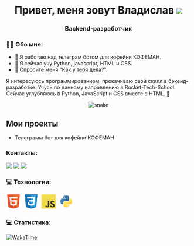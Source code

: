 <h1 align="center">Привет, меня зовут Владислав
  <img src="https://github.com/blackcater/blackcater/raw/main/images/Hi.gif" height="32"/>
</h1>
<h3 align="center">Backend-разработчик</h3>

### :man_technologist: Обо мне:

- 🔭 Я работаю над телеграм ботом для кофейни КОФЕМАН.
- 🌱 Я сейчас учу Python, javascript, HTML и CSS.
- 💬 Спросите меня "Как у тебя дела?".

Я интересуюсь программированием, прокачиваю свой скилл в бэкенд-разработке.  Учусь по данному направлению в Rocket-Tech-School. Сейчас углубляюсь в Python, JavaScript и CSS вместе с HTML. 👀

<p align="center">
 <img width="600" src="https://github.com/AlexFromNorth/AlexFromNorth/blob/main/assets/github-snake.svg" alt="snake"/>
</p>

## Мои проекты
- Телеграмм бот для кофейни КОФЕМАН

### Контакты:
<div>
    <a href="https://t.me/VladKudalbu">
    <img src="https://img.icons8.com/3d-fluency/94/null/telegram.png" style="width: 50px";>
    </a>
    <a href="https://vk.com/vladalbu">
    <img src="https://img.icons8.com/3d-fluency/94/null/vk-circled.png" style="width: 50px">
    </a>
    <a href="https://discordapp.com/users/1239476523900207188/">
    <img src="https://www.svgrepo.com/show/353655/discord-icon.svg" style="width: 50px">
    </a>     
</div>

### 💻 Технологии:

<div>
  <img src="https://github.com/devicons/devicon/blob/master/icons/html5/html5-original.svg" title="html5" alt="html5" width="40" height="40"/>&nbsp
  <img src="https://github.com/devicons/devicon/blob/master/icons/css3/css3-original.svg" title="css" alt="css" width="40" height="40"/>&nbsp
  <img src="https://github.com/devicons/devicon/blob/master/icons/javascript/javascript-original.svg" title="javascript" alt="javascript" width="40" height="40"/>&nbsp
  <img src="https://github.com/devicons/devicon/blob/master/icons/python/python-original.svg" title="python" alt="python" width="40" height="40"/>&nbsp
</div>

### 💻 Статистика:

[![WakaTime](https://github-readme-stats.vercel.app/api/wakatime?username=VladKudalbu&theme=tokyonight&custom_title=WakaTime:&locale=ru&border_color=0d1117&&text_color=70a5d3&title_color=CD5BA5&langs_count=5)](https://wakatime.com/@VladKudalbu)
